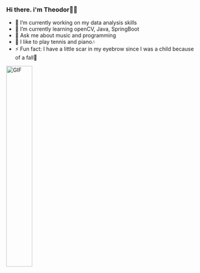 ### Hi there. i'm Theodor👋:musical_note:


<!-- **Teodoro-lab/Teodoro-lab** is a ✨ _special_ ✨ repository because its `README.md` (this file) appears on your GitHub profile.

Here are some ideas to get you started: -->

 - 🔭 I’m currently working on my data analysis skills
- 🌱 I’m currently learning openCV, Java, SpringBoot
- 💬 Ask me about music and programming
- :tennis: I like to play tennis and piano:notes:
- ⚡ Fun fact: I have a little scar in my eyebrow since I was a child because of a fall:bicyclist:



<!-- gif made by Winston Duke -->
<img align="center" height="auto" width="37%" alt="GIF" src="https://media.giphy.com/media/3o6UBedJJfaxXHvZyU/giphy.gif"/>
